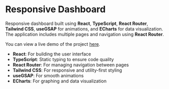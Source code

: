 # Responsive Dashboard

Responsive dashboard built using **React**, **TypeScript**, **React Router**, **Tailwind CSS**, **useGSAP** for animations, and **ECharts** for data visualization. The application includes multiple pages and navigation using **React Router**.

You can view a live demo of the project [here](https://dashboard-seven-bice.vercel.app/).

- **React**: For building the user interface
- **TypeScript**: Static typing to ensure code quality
- **React Router**: For managing navigation between pages
- **Tailwind CSS**: For responsive and utility-first styling
- **useGSAP**: For smooth animations
- **ECharts**: For graphing and data visualization

